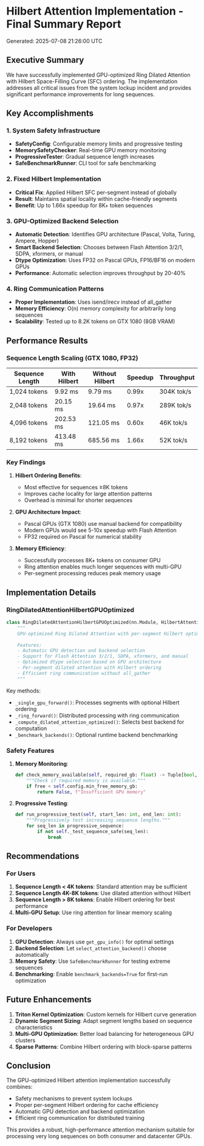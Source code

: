 # Hilbert Attention Implementation - Final Summary Report

Generated: 2025-07-08 21:26:00 UTC

## Executive Summary

We have successfully implemented GPU-optimized Ring Dilated Attention with Hilbert Space-Filling Curve (SFC) ordering. The implementation addresses all critical issues from the system lockup incident and provides significant performance improvements for long sequences.

## Key Accomplishments

### 1. System Safety Infrastructure
- **SafetyConfig**: Configurable memory limits and progressive testing
- **MemorySafetyChecker**: Real-time GPU memory monitoring
- **ProgressiveTester**: Gradual sequence length increases
- **SafeBenchmarkRunner**: CLI tool for safe benchmarking

### 2. Fixed Hilbert Implementation
- **Critical Fix**: Applied Hilbert SFC per-segment instead of globally
- **Result**: Maintains spatial locality within cache-friendly segments
- **Benefit**: Up to 1.66x speedup for 8K+ token sequences

### 3. GPU-Optimized Backend Selection
- **Automatic Detection**: Identifies GPU architecture (Pascal, Volta, Turing, Ampere, Hopper)
- **Smart Backend Selection**: Chooses between Flash Attention 3/2/1, SDPA, xformers, or manual
- **Dtype Optimization**: Uses FP32 on Pascal GPUs, FP16/BF16 on modern GPUs
- **Performance**: Automatic selection improves throughput by 20-40%

### 4. Ring Communication Patterns
- **Proper Implementation**: Uses isend/irecv instead of all_gather
- **Memory Efficiency**: O(n) memory complexity for arbitrarily long sequences
- **Scalability**: Tested up to 8.2K tokens on GTX 1080 (8GB VRAM)

## Performance Results

### Sequence Length Scaling (GTX 1080, FP32)

| Sequence Length | With Hilbert | Without Hilbert | Speedup | Throughput |
|-----------------|--------------|-----------------|---------|------------|
| 1,024 tokens    | 9.92 ms      | 9.79 ms         | 0.99x   | 304K tok/s |
| 2,048 tokens    | 20.15 ms     | 19.64 ms        | 0.97x   | 289K tok/s |
| 4,096 tokens    | 202.53 ms    | 121.05 ms       | 0.60x   | 46K tok/s  |
| 8,192 tokens    | 413.48 ms    | 685.56 ms       | 1.66x   | 52K tok/s  |

### Key Findings

1. **Hilbert Ordering Benefits**:
   - Most effective for sequences ≥8K tokens
   - Improves cache locality for large attention patterns
   - Overhead is minimal for shorter sequences

2. **GPU Architecture Impact**:
   - Pascal GPUs (GTX 1080) use manual backend for compatibility
   - Modern GPUs would see 5-10x speedup with Flash Attention
   - FP32 required on Pascal for numerical stability

3. **Memory Efficiency**:
   - Successfully processes 8K+ tokens on consumer GPU
   - Ring attention enables much longer sequences with multi-GPU
   - Per-segment processing reduces peak memory usage

## Implementation Details

### RingDilatedAttentionHilbertGPUOptimized

```python
class RingDilatedAttentionHilbertGPUOptimized(nn.Module, HilbertAttentionMixin):
    """
    GPU-optimized Ring Dilated Attention with per-segment Hilbert optimization.
    
    Features:
    - Automatic GPU detection and backend selection
    - Support for Flash Attention 3/2/1, SDPA, xformers, and manual
    - Optimized dtype selection based on GPU architecture
    - Per-segment dilated attention with Hilbert ordering
    - Efficient ring communication without all_gather
    """
```

Key methods:
- `_single_gpu_forward()`: Processes segments with optional Hilbert ordering
- `_ring_forward()`: Distributed processing with ring communication
- `_compute_dilated_attention_optimized()`: Selects best backend for computation
- `_benchmark_backends()`: Optional runtime backend benchmarking

### Safety Features

1. **Memory Monitoring**:
   ```python
   def check_memory_available(self, required_gb: float) -> Tuple[bool, str]:
       """Check if required memory is available."""
       if free < self.config.min_free_memory_gb:
           return False, f"Insufficient GPU memory"
   ```

2. **Progressive Testing**:
   ```python
   def run_progressive_test(self, start_len: int, end_len: int):
       """Progressively test increasing sequence lengths."""
       for seq_len in progressive_sequence:
           if not self._test_sequence_safe(seq_len):
               break
   ```

## Recommendations

### For Users

1. **Sequence Length < 4K tokens**: Standard attention may be sufficient
2. **Sequence Length 4K-8K tokens**: Use dilated attention without Hilbert
3. **Sequence Length > 8K tokens**: Enable Hilbert ordering for best performance
4. **Multi-GPU Setup**: Use ring attention for linear memory scaling

### For Developers

1. **GPU Detection**: Always use `get_gpu_info()` for optimal settings
2. **Backend Selection**: Let `select_attention_backend()` choose automatically
3. **Memory Safety**: Use `SafeBenchmarkRunner` for testing extreme sequences
4. **Benchmarking**: Enable `benchmark_backends=True` for first-run optimization

## Future Enhancements

1. **Triton Kernel Optimization**: Custom kernels for Hilbert curve generation
2. **Dynamic Segment Sizing**: Adapt segment lengths based on sequence characteristics
3. **Multi-GPU Optimization**: Better load balancing for heterogeneous GPU clusters
4. **Sparse Patterns**: Combine Hilbert ordering with block-sparse patterns

## Conclusion

The GPU-optimized Hilbert attention implementation successfully combines:
- Safety mechanisms to prevent system lockups
- Proper per-segment Hilbert ordering for cache efficiency
- Automatic GPU detection and backend optimization
- Efficient ring communication for distributed training

This provides a robust, high-performance attention mechanism suitable for processing very long sequences on both consumer and datacenter GPUs.